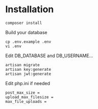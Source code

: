# Installation

```
composer install
```

Build your database

```
cp .env.example .env
vi .env
```

Edit DB_DATABASE and DB_USERNAME...

```
artisan migrate
artisan key:generate
artisan jwt:generate
```

Edit php.ini if needed

```
post_max_size =
upload_max_filesize =
max_file_uploads =
```
